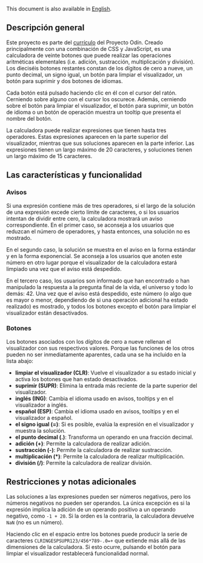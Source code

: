 This document is also available in [English](README.md).

## Descripción general ##

Este proyecto es parte del [currículo](https://www.theodinproject.com/courses/web-development-101/lessons/calculator) del Proyecto Odín. Creado principalmente con una combinación de CSS y JavaScript, es una calculadora de veinte botones que puede realizar las operaciones aritméticas elementales (i.e. adición, sustracción, multiplicación y división). Los dieciséis botones restantes constan de los dígitos de cero a nueve, un punto decimal, un signo igual, un botón para limpiar el visualizador, un botón para suprimir y dos botones de idiomas.

Cada botón está pulsado haciendo clic en él con el cursor del ratón. Cerniendo sobre alguno con el cursor los oscurece. Además, cerniendo sobre el botón para limpiar el visualizador, el botón para suprimir, un botón de idioma o un botón de operación muestra un tooltip que presenta el nombre del botón.

La calculadora puede realizar expresiones que tienen hasta tres operadores. Estas expresiones aparecen en la parte superior del visualizador, mientras que sus soluciones aparecen en la parte inferior. Las expresiones tienen un largo máximo de 20 caracteres, y soluciones tienen un largo máximo de 15 caracteres.

## Las características y funcionalidad ##
### Avisos ###

Si una expresión contiene más de tres operadores, si el largo de la solución de una expresión excede cierto límite de caracteres, o si los usuarios intentan de dividir entre cero, la calculadora mostrará un aviso correspondiente. En el primer caso, se aconseja a los usuarios que reduzcan el número de operadores, y hasta entonces, una solución no es mostrado.

En el segundo caso, la solución se muestra en el aviso en la forma estándar y en la forma exponencial. Se aconseja a los usuarios que anoten este número en otro lugar porque el visualizador de la calculadora estará limpiado una vez que el aviso está despedido.

En el tercero caso, los usuarios son informado que han encontrado o han manipulado la respuesta a la pregunta final de la vida, el universo y todo lo demás: 42. Una vez que el aviso está despedido, este número (o algo que es mayor o menor, dependiendo de si una operación adicional ha estado realizado) es mostrado, y todos los botones excepto el botón para limpiar el visualizador están desactivados.

### Botones ###

Los botones asociados con los dígitos de cero a nueve rellenan el visualizador con sus respectivos valores. Porque las funciones de los otros pueden no ser inmediatamente aparentes, cada una se ha incluido en la lista abajo:

* __limpiar el visualizador (CLR)__: Vuelve el visualizador a su estado inicial y activa los botones que han estado desactivados.
* __suprimir (SUPR)__: Elimina la entrada más reciente de la parte superior del visualizador.
* __inglés (ING)__: Cambia el idioma usado en avisos, tooltips y en el visualizador a inglés.
* __español (ESP)__: Cambia el idioma usado en avisos, tooltips y en el visualizador a español.
* __el signo igual (=)__: Si es posible, evalúa la expresión en el visualizador y muestra la solución.
* __el punto decimal (.)__: Transforma un operando en una fracción decimal.
* __adición (+)__: Permite la calculadora de realizar adición.
* __sustracción (-)__: Permite la calculadora de realizar sustracción.
* __multiplicación (*)__: Permite la calculadora de realizar multiplicación.
* __división (/)__: Permite la calculadora de realizar división.

## Restricciones y notas adicionales ##

Las soluciones a las expresiones pueden ser números negativos, pero los números negativos no pueden ser operandos. La única excepción es si la expresión implica la adición de un operando positivo a un operando negativo, como `-1 + 20`. Si la orden es la contraria, la calculadora devuelve `NaN` (no es un número).

Haciendo clic en el espacio entre los botones puede producir la serie de caracteres `CLRINGESPSUPR123/456*789-.0=+` que extiende más allá de las dimensiones de la calculadora. Si esto ocurre, pulsando el botón para limpiar el visualizador restablecerá funcionalidad normal.

